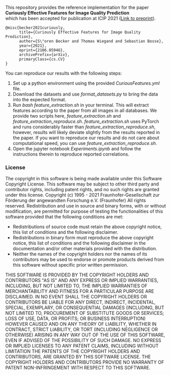 This repository provides the reference implementation for the paper\
**Curiously Effective Features for Image Quality Prediction**\
which has been accepted for publication at ICIP 2021 ([Link to preprint](https://arxiv.org/abs/2106.05946)). 

```
@misc{becker2021curiously,
      title={Curiously Effective Features for Image Quality Prediction}, 
      author={S\"oren Becker and Thomas Wiegand and Sebastian Bosse},
      year={2021},
      eprint={2106.05946},
      archivePrefix={arXiv},
      primaryClass={cs.CV}
}
```

You can reproduce our results with the following steps:

1. Set up a python environment using the provided *CuriousFeatures.yml* file.
2. Download the datasets and use *format_datasets.py* to bring the data into the expected format.
3. Run *bash feature_extraction.sh* in your terminal. This will extract features according to the paper from all images in all databases. We provide two scripts here, *feature_extraction.sh* and *feature_extraction_reproduce.sh*. *feature_extraction.sh* uses PyTorch and runs considerably faster than *feature_extraction_reproduce.sh*, however, results will likely deviate slightly from the results reported in the paper. If you want to reproduce our results and do not care about computational speed, you can use *feature_extraction_reproduce.sh*.
4. Open the jupyter notebook *Experiments.ipynb* and follow the instructions therein to reproduce reported correlations.

### License

The copyright in this software is being made available under this Software
Copyright License. This software may be subject to other third party and
contributor rights, including patent rights, and no such rights are
granted under this license.
Copyright (c) 1995 - 2021 Fraunhofer-Gesellschaft zur Förderung der
angewandten Forschung e.V. (Fraunhofer)
All rights reserved.
Redistribution and use in source and binary forms, with or without
modification, are permitted for purpose of testing the functionalities of
this software provided that the following conditions are met:
* Redistributions of source code must retain the above copyright notice,
this list of conditions and the following disclaimer.
* Redistributions in binary form must reproduce the above copyright
notice, this list of conditions and the following disclaimer in the
documentation and/or other materials provided with the distribution.
* Neither the names of the copyright holders nor the names of its
contributors may be used to endorse or promote products derived from this
software without specific prior written permission.


THIS SOFTWARE IS PROVIDED BY THE COPYRIGHT HOLDERS AND
CONTRIBUTORS "AS IS" AND ANY EXPRESS OR IMPLIED WARRANTIES,
INCLUDING, BUT NOT LIMITED TO, THE IMPLIED WARRANTIES OF
MERCHANTABILITY AND FITNESS FOR A PARTICULAR PURPOSE ARE
DISCLAIMED. IN NO EVENT SHALL THE COPYRIGHT HOLDERS OR
CONTRIBUTORS BE LIABLE FOR ANY DIRECT, INDIRECT, INCIDENTAL,
SPECIAL, EXEMPLARY, OR CONSEQUENTIAL DAMAGES (INCLUDING, BUT
NOT LIMITED TO, PROCUREMENT OF SUBSTITUTE GOODS OR SERVICES;
LOSS OF USE, DATA, OR PROFITS; OR BUSINESS INTERRUPTION) HOWEVER
CAUSED AND ON ANY THEORY OF LIABILITY, WHETHER IN CONTRACT,
STRICT LIABILITY, OR TORT (INCLUDING NEGLIGENCE OR OTHERWISE)
ARISING IN ANY WAY OUT OF THE USE OF THIS SOFTWARE, EVEN IF
ADVISED OF THE POSSIBILITY OF SUCH DAMAGE.
NO EXPRESS OR IMPLIED LICENSES TO ANY PATENT CLAIMS, INCLUDING
WITHOUT LIMITATION THE PATENTS OF THE COPYRIGHT HOLDERS AND
CONTRIBUTORS, ARE GRANTED BY THIS SOFTWARE LICENSE. THE
COPYRIGHT HOLDERS AND CONTRIBUTORS PROVIDE NO WARRANTY OF PATENT
NON-INFRINGEMENT WITH RESPECT TO THIS SOFTWARE.
